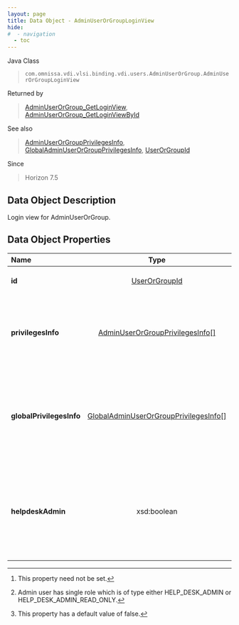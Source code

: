 ```yaml
---
layout: page
title: Data Object - AdminUserOrGroupLoginView
hide:
#  - navigation
  - toc
---
```






Java Class
> `com.omnissa.vdi.vlsi.binding.vdi.users.AdminUserOrGroup.AdminUserOrGroupLoginView`

Returned by
> [AdminUserOrGroup_GetLoginView](vdi.users.AdminUserOrGroup.md#getLoginView), [AdminUserOrGroup_GetLoginViewById](vdi.users.AdminUserOrGroup.md#getLoginViewById)

See also
> [AdminUserOrGroupPrivilegesInfo](vdi.users.AdminUserOrGroup.AdminUserOrGroupPrivilegesInfo.md), [GlobalAdminUserOrGroupPrivilegesInfo](vdi.users.AdminUserOrGroup.GlobalAdminUserOrGroupPrivilegesInfo.md), [UserOrGroupId](vdi.entity.UserOrGroupId.md)

Since
> Horizon 7.5


## Data Object Description

Login view for AdminUserOrGroup.

## Data Object Properties

 Name | Type | Description
:---|:---:|:---
**id**| [UserOrGroupId](vdi.entity.UserOrGroupId.md)|  User or group ID of this entity.
**privilegesInfo**| [AdminUserOrGroupPrivilegesInfo[]](vdi.users.AdminUserOrGroup.AdminUserOrGroupPrivilegesInfo.md)|  Set of privileges information based on Access Groups for this user or group.
**globalPrivilegesInfo**| [GlobalAdminUserOrGroupPrivilegesInfo[]](vdi.users.AdminUserOrGroup.GlobalAdminUserOrGroupPrivilegesInfo.md)|  Set of privileges information based on Global Access Groups for this user or group.  **_Since_** Horizon 8.2 [^1]
**helpdeskAdmin**|  xsd:boolean|  Indicates if the administrator is a Helpdesk administrator. This will be set to true if: [^220] <br>**_Since_** Horizon 7.11 [^5]
 


 


[^1]: This property need not be set.
[^5]: This property has a default value of false.
[^220]: Admin user has single role which is of type either HELP_DESK_ADMIN or HELP_DESK_ADMIN_READ_ONLY.